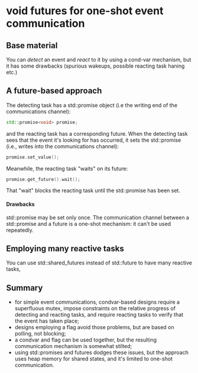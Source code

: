void futures for one-shot event communication
=============================================

Base material
-------------

You can *detect* an event and *react* to it by using 
a cond-var mechanism, but it has some drawbacks
(spurious wakeups, possible reacting task haning etc.)


A future-based approach
-----------------------

The detecting task has a std::promise object
(i.e the writing end of the communications channel):
```cpp
std::promise<void> promise;
```
and the reacting task has a corresponding future.
When the detecting task sees that the event it's looking for
has occurred, it sets the std::promise
(i.e., writes into the communications channel):
```cpp
promise.set_value();
```
Meanwhile, the reacting task "waits" on its future:
```cpp
promise.get_future().wait();
```
That "wait" blocks the reacting task until the std::promise
has been set.

#### Drawbacks

std::promise may be set only once. 
The communication channel between a std::promise and a future
is a one-shot mechanism: it can't be used repeatedly.


Employing many reactive tasks
-----------------------------

You can use std::shared_futures instead of std::future
to have many reactive tasks, 



Summary
-------

- for simple event communications, condvar-based designs
  require a superfluous mutex, impose constraints
  on the relative progress of detecting and reacting tasks,
  and require reacting tasks to verify
  that the event has taken place;
- designs employing a flag avoid those problems,
  but are based on polling, not blocking;
- a condvar and flag can be used together, 
  but the resulting communication mechanism is somewhat stilted;
- using std::promises and futures dodges these issues, 
  but the approach uses heap memory for shared states, 
  and it's limited to one-shot communication.
